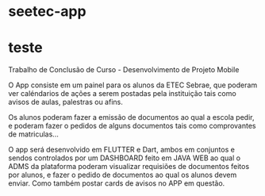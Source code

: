 # seetec-app
# teste
Trabalho de Conclusão de Curso - Desenvolvimento de Projeto Mobile

O App consiste em um painel para os alunos da ETEC Sebrae, que poderam ver caléndarios de ações a serem postadas pela instituição tais como avisos de aulas, palestras ou afins.

Os alunos poderam fazer a emissão de documentos ao qual a escola pedir, e poderam fazer o pedidos de alguns documentos tais como comprovantes de matriculas...

O app será desenvolvido em FLUTTER e Dart, ambos em conjuntos e sendos controlados por um DASHBOARD feito em JAVA WEB ao qual o ADMS da plataforma poderam visualizar requisiões de documentos feitos por alunos, e fazer o pedido de documentos ao qual os alunos devem enviar.
Como também postar cards de avisos no APP em questão.
